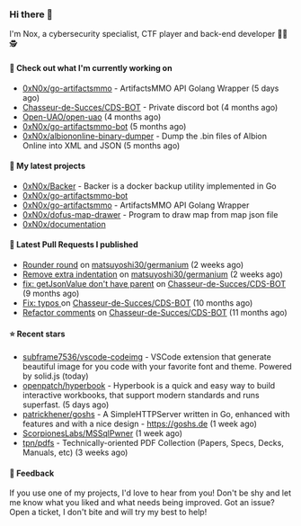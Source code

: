 ### Hi there 👋

I'm Nox, a cybersecurity specialist, CTF player and back-end developer 👨‍💻 🕵️

#### 👷 Check out what I'm currently working on

- [0xN0x/go-artifactsmmo](https://github.com/0xN0x/go-artifactsmmo) - ArtifactsMMO API Golang Wrapper (5 days ago)
- [Chasseur-de-Succes/CDS-BOT](https://github.com/Chasseur-de-Succes/CDS-BOT) - Private discord bot (4 months ago)
- [Open-UAO/open-uao](https://github.com/Open-UAO/open-uao) (4 months ago)
- [0xN0x/go-artifactsmmo-bot](https://github.com/0xN0x/go-artifactsmmo-bot) (5 months ago)
- [0xN0x/albiononline-binary-dumper](https://github.com/0xN0x/albiononline-binary-dumper) - Dump the .bin files of Albion Online into XML and JSON (5 months ago)

#### 🌱 My latest projects

- [0xN0x/Backer](https://github.com/0xN0x/Backer) - Backer is a docker backup utility implemented in Go
- [0xN0x/go-artifactsmmo-bot](https://github.com/0xN0x/go-artifactsmmo-bot)
- [0xN0x/go-artifactsmmo](https://github.com/0xN0x/go-artifactsmmo) - ArtifactsMMO API Golang Wrapper
- [0xN0x/dofus-map-drawer](https://github.com/0xN0x/dofus-map-drawer) - Program to draw map from map json file
- [0xN0x/documentation](https://github.com/0xN0x/documentation)

#### 🔨 Latest Pull Requests I published

- [Rounder round](https://github.com/matsuyoshi30/germanium/pull/42) on [matsuyoshi30/germanium](https://github.com/matsuyoshi30/germanium) (2 weeks ago)
- [Remove extra indentation](https://github.com/matsuyoshi30/germanium/pull/41) on [matsuyoshi30/germanium](https://github.com/matsuyoshi30/germanium) (2 weeks ago)
- [fix: getJsonValue don&#39;t have parent](https://github.com/Chasseur-de-Succes/CDS-BOT/pull/160) on [Chasseur-de-Succes/CDS-BOT](https://github.com/Chasseur-de-Succes/CDS-BOT) (9 months ago)
- [Fix: typos ](https://github.com/Chasseur-de-Succes/CDS-BOT/pull/158) on [Chasseur-de-Succes/CDS-BOT](https://github.com/Chasseur-de-Succes/CDS-BOT) (10 months ago)
- [Refactor comments](https://github.com/Chasseur-de-Succes/CDS-BOT/pull/155) on [Chasseur-de-Succes/CDS-BOT](https://github.com/Chasseur-de-Succes/CDS-BOT) (11 months ago)

#### ⭐ Recent stars

- [subframe7536/vscode-codeimg](https://github.com/subframe7536/vscode-codeimg) - VSCode extension that generate beautiful image for you code with your favorite font and theme. Powered by solid.js (today)
- [openpatch/hyperbook](https://github.com/openpatch/hyperbook) - Hyperbook is a quick and easy way to build interactive workbooks, that support modern standards and runs superfast. (5 days ago)
- [patrickhener/goshs](https://github.com/patrickhener/goshs) - A SimpleHTTPServer written in Go, enhanced with features and with a nice design - https://goshs.de (1 week ago)
- [ScorpionesLabs/MSSqlPwner](https://github.com/ScorpionesLabs/MSSqlPwner) (1 week ago)
- [tpn/pdfs](https://github.com/tpn/pdfs) - Technically-oriented PDF Collection (Papers, Specs, Decks, Manuals, etc) (3 weeks ago)

#### 💬 Feedback

If you use one of my projects, I'd love to hear from you! Don't be shy and let me know what you liked
and what needs being improved. Got an issue? Open a ticket, I don't bite and will try my best to help!
